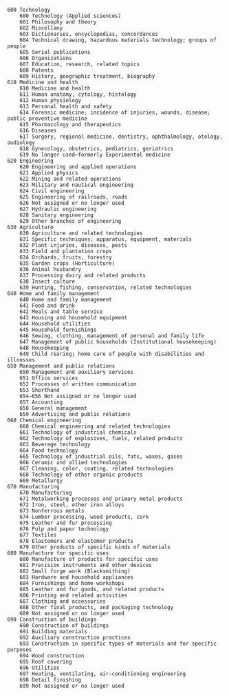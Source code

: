     600 Technology
        600 Technology (Applied sciences)
        601 Philosophy and theory
        602 Miscellany
        603 Dictionaries, encyclopedias, concordances
        604 Technical drawing, hazardous materials technology; groups of people
        605 Serial publications
        606 Organizations
        607 Education, research, related topics
        608 Patents
        609 History, geographic treatment, biography
    610 Medicine and health
        610 Medicine and health
        611 Human anatomy, cytology, histology
        612 Human physiology
        613 Personal health and safety
        614 Forensic medicine; incidence of injuries, wounds, disease; public preventive medicine
        615 Pharmacology and therapeutics
        616 Diseases
        617 Surgery, regional medicine, dentistry, ophthalmology, otology, audiology
        618 Gynecology, obstetrics, pediatrics, geriatrics
        619 No longer used—formerly Experimental medicine
    620 Engineering
        620 Engineering and applied operations
        621 Applied physics
        622 Mining and related operations
        623 Military and nautical engineering
        624 Civil engineering
        625 Engineering of railroads, roads
        626 Not assigned or no longer used
        627 Hydraulic engineering
        628 Sanitary engineering
        629 Other branches of engineering
    630 Agriculture
        630 Agriculture and related technologies
        631 Specific techniques; apparatus, equipment, materials
        632 Plant injuries, diseases, pests
        633 Field and plantation crops
        634 Orchards, fruits, forestry
        635 Garden crops (Horticulture)
        636 Animal husbandry
        637 Processing dairy and related products
        638 Insect culture
        639 Hunting, fishing, conservation, related technologies
    640 Home and family management
        640 Home and family management
        641 Food and drink
        642 Meals and table service
        643 Housing and household equipment
        644 Household utilities
        645 Household furnishings
        646 Sewing, clothing, management of personal and family life
        647 Management of public households (Institutional housekeeping)
        648 Housekeeping
        649 Child rearing; home care of people with disabilities and illnesses
    650 Management and public relations
        650 Management and auxiliary services
        651 Office services
        652 Processes of written communication
        653 Shorthand
        654–656 Not assigned or no longer used
        657 Accounting
        658 General management
        659 Advertising and public relations
    660 Chemical engineering
        660 Chemical engineering and related technologies
        661 Technology of industrial chemicals
        662 Technology of explosives, fuels, related products
        663 Beverage technology
        664 Food technology
        665 Technology of industrial oils, fats, waxes, gases
        666 Ceramic and allied technologies
        667 Cleaning, color, coating, related technologies
        668 Technology of other organic products
        669 Metallurgy
    670 Manufacturing
        670 Manufacturing
        671 Metalworking processes and primary metal products
        672 Iron, steel, other iron alloys
        673 Nonferrous metals
        674 Lumber processing, wood products, cork
        675 Leather and fur processing
        676 Pulp and paper technology
        677 Textiles
        678 Elastomers and elastomer products
        679 Other products of specific kinds of materials
    680 Manufacture for specific uses
        680 Manufacture of products for specific uses
        681 Precision instruments and other devices
        682 Small forge work (Blacksmithing)
        683 Hardware and household appliances
        684 Furnishings and home workshops
        685 Leather and fur goods, and related products
        686 Printing and related activities
        687 Clothing and accessories
        688 Other final products, and packaging technology
        689 Not assigned or no longer used 
    690 Construction of buildings
        690 Construction of buildings
        691 Building materials
        692 Auxiliary construction practices
        693 Construction in specific types of materials and for specific purposes
        694 Wood construction
        695 Roof covering
        696 Utilities
        697 Heating, ventilating, air-conditioning engineering
        698 Detail finishing
        699 Not assigned or no longer used
